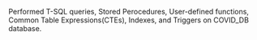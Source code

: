 Performed T-SQL queries, Stored Perocedures, User-defined functions, Common Table Expressions(CTEs), Indexes, and Triggers on COVID_DB database.
